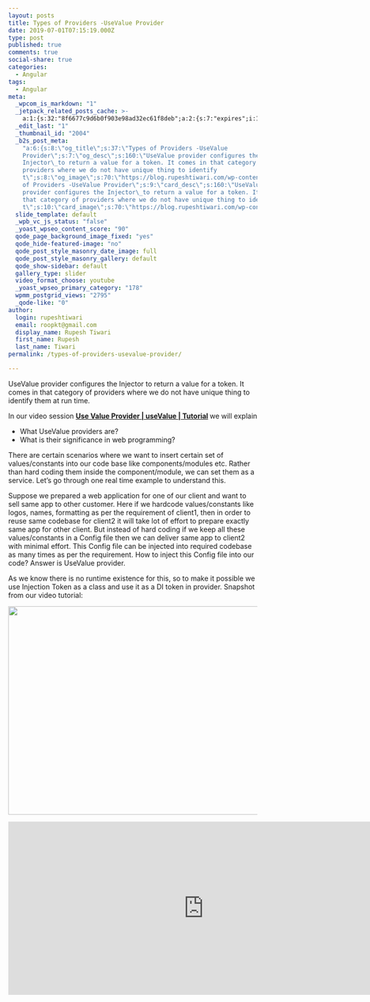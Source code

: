 ```yaml
---
layout: posts
title: Types of Providers -UseValue Provider
date: 2019-07-01T07:15:19.000Z
type: post
published: true
comments: true
social-share: true
categories:
  - Angular
tags:
  - Angular
meta:
  _wpcom_is_markdown: "1"
  _jetpack_related_posts_cache: >-
    a:1:{s:32:"8f6677c9d6b0f903e98ad32ec61f8deb";a:2:{s:7:"expires";i:1609838651;s:7:"payload";a:3:{i:0;a:1:{s:2:"id";i:2479;}i:1;a:1:{s:2:"id";i:2410;}i:2;a:1:{s:2:"id";i:2148;}}}}
  _edit_last: "1"
  _thumbnail_id: "2004"
  _b2s_post_meta:
    "a:6:{s:8:\"og_title\";s:37:\"Types of Providers -UseValue
    Provider\";s:7:\"og_desc\";s:160:\"UseValue provider configures the
    Injector\_to return a value for a token. It comes in that category of
    providers where we do not have unique thing to identify
    t\";s:8:\"og_image\";s:70:\"https://blog.rupeshtiwari.com/wp-content/uploads/2019/04/AngularI2.jpg\";s:10:\"card_title\";s:37:\"Types
    of Providers -UseValue Provider\";s:9:\"card_desc\";s:160:\"UseValue
    provider configures the Injector\_to return a value for a token. It comes in
    that category of providers where we do not have unique thing to identify
    t\";s:10:\"card_image\";s:70:\"https://blog.rupeshtiwari.com/wp-content/uploads/2019/04/AngularI2.jpg\";}"
  slide_template: default
  _wpb_vc_js_status: "false"
  _yoast_wpseo_content_score: "90"
  qode_page_background_image_fixed: "yes"
  qode_hide-featured-image: "no"
  qode_post_style_masonry_date_image: full
  qode_post_style_masonry_gallery: default
  qode_show-sidebar: default
  gallery_type: slider
  video_format_choose: youtube
  _yoast_wpseo_primary_category: "178"
  wpmm_postgrid_views: "2795"
  _qode-like: "0"
author:
  login: rupeshtiwari
  email: roopkt@gmail.com
  display_name: Rupesh Tiwari
  first_name: Rupesh
  last_name: Tiwari
permalink: /types-of-providers-usevalue-provider/

---
```


<p>UseValue provider configures the Injector to return a value for a token. It comes in that category of providers where we do not have unique thing to identify them at run time.</p>
<p>In our video session <strong><a href="https://www.youtube.com/watch?v=BQoPlIOPCho" target="_blank" rel="noopener noreferrer">Use Value Provider | useValue | Tutorial</a><em> </em></strong>we will explain</p>
<ul>
<li>What UseValue providers are?</li>
<li>What is their significance in web programming?</li>
</ul>
<p>There are certain scenarios where we want to insert certain set of values/constants into our code base like components/modules etc. Rather than hard coding them inside the component/module, we can set them as a service. Let’s go through one real time example to understand this.</p>
<p>Suppose we prepared a web application for one of our client and want to sell same app to other customer. Here if we hardcode values/constants like logos, names, formatting as per the requirement of client1, then in order to reuse same codebase for client2 it will take lot of effort to prepare exactly same app for other client. But instead of hard coding if we keep all these values/constants in a Config file then we can deliver same app to client2 with minimal effort. This Config file can be injected into required codebase as many times as per the requirement. How to inject this Config file into our code? Answer is UseValue provider.</p>
<p>As we know there is no runtime existence for this, so to make it possible we use Injection Token as a class and use it as a DI token in provider. Snapshot from our video tutorial:</p>
<p><img class="alignnone size-full wp-image-2391" src="{{ site.baseurl }}/assets/2019/07/useVale-Provider.png" alt="" width="790" height="421" /></p>
<p><iframe src="https://www.youtube.com/embed/BQoPlIOPCho" width="790" height="350" frameborder="0" allowfullscreen="allowfullscreen"></iframe></p>
